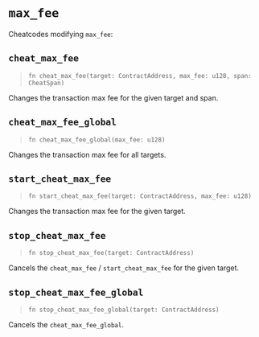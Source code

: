 # `max_fee`

Cheatcodes modifying `max_fee`:

## `cheat_max_fee`
> `fn cheat_max_fee(target: ContractAddress, max_fee: u128, span: CheatSpan)`

Changes the transaction max fee for the given target and span.

## `cheat_max_fee_global`
> `fn cheat_max_fee_global(max_fee: u128)`

Changes the transaction max fee for all targets.

## `start_cheat_max_fee`
> `fn start_cheat_max_fee(target: ContractAddress, max_fee: u128)`

Changes the transaction max fee for the given target.

## `stop_cheat_max_fee`
> `fn stop_cheat_max_fee(target: ContractAddress)`

Cancels the `cheat_max_fee` / `start_cheat_max_fee` for the given target.

## `stop_cheat_max_fee_global`
> `fn stop_cheat_max_fee_global(target: ContractAddress)`

Cancels the `cheat_max_fee_global`.
